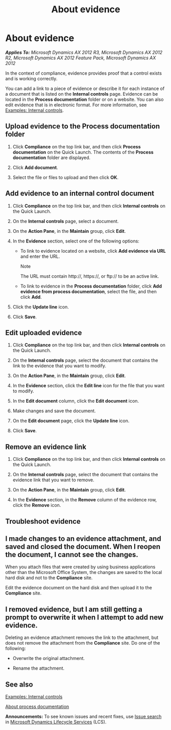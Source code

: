 ﻿---
title: About evidence
TOCTitle: About evidence
ms:assetid: 3029e174-33c8-416d-8d58-93e1d44ecf24
ms:mtpsurl: https://technet.microsoft.com/en-us/library/Hh271490(v=AX.60)
ms:contentKeyID: 36384122
ms.date: 05/01/2014
mtps_version: v=AX.60
---

# About evidence 


_**Applies To:** Microsoft Dynamics AX 2012 R3, Microsoft Dynamics AX 2012 R2, Microsoft Dynamics AX 2012 Feature Pack, Microsoft Dynamics AX 2012_

In the context of compliance, evidence provides proof that a control exists and is working correctly.

You can add a link to a piece of evidence or describe it for each instance of a document that is listed on the **Internal controls** page. Evidence can be located in the **Process documentation** folder or on a website. You can also edit evidence that is in electronic format. For more information, see [Examples: Internal controls](examples-internal-controls.md).

## Upload evidence to the Process documentation folder

1.  Click **Compliance** on the top link bar, and then click **Process documentation** on the Quick Launch. The contents of the **Process documentation** folder are displayed.

2.  Click **Add document**.

3.  Select the file or files to upload and then click **OK**.

## Add evidence to an internal control document

1.  Click **Compliance** on the top link bar, and then click **Internal controls** on the Quick Launch.

2.  On the **Internal controls** page, select a document.

3.  On the **Action Pane**, in the **Maintain** group, click **Edit**.

4.  In the **Evidence** section, select one of the following options:
    
      - To link to evidence located on a website, click **Add evidence via URL** and enter the URL.
        

        > [!NOTE]
        > <P>The URL must contain http://, https://, or ftp:// to be an active link.</P>

    
      - To link to evidence in the **Process documentation** folder, click **Add evidence from process documentation**, select the file, and then click **Add**.

5.  Click the **Update line** icon.

6.  Click **Save**.

## Edit uploaded evidence

1.  Click **Compliance** on the top link bar, and then click **Internal controls** on the Quick Launch.

2.  On the **Internal controls** page, select the document that contains the link to the evidence that you want to modify.

3.  On the **Action Pane**, in the **Maintain** group, click **Edit**.

4.  In the **Evidence** section, click the **Edit line** icon for the file that you want to modify.

5.  In the **Edit document** column, click the **Edit document** icon.

6.  Make changes and save the document.

7.  On the **Edit document** page, click the **Update line** icon.

8.  Click **Save**.

## Remove an evidence link

1.  Click **Compliance** on the top link bar, and then click **Internal controls** on the Quick Launch.

2.  On the **Internal controls** page, select the document that contains the evidence link that you want to remove.

3.  On the **Action Pane**, in the **Maintain** group, click **Edit**.

4.  In the **Evidence** section, in the **Remove** column of the evidence row, click the **Remove** icon.

## Troubleshoot evidence

## I made changes to an evidence attachment, and saved and closed the document. When I reopen the document, I cannot see the changes.

When you attach files that were created by using business applications other than the Microsoft Office System, the changes are saved to the local hard disk and not to the **Compliance** site.

Edit the evidence document on the hard disk and then upload it to the **Compliance** site.

## I removed evidence, but I am still getting a prompt to overwrite it when I attempt to add new evidence.

Deleting an evidence attachment removes the link to the attachment, but does not remove the attachment from the **Compliance** site. Do one of the following:

  - Overwrite the original attachment.

  - Rename the attachment.

## See also

[Examples: Internal controls](examples-internal-controls.md)

[About process documentation](about-process-documentation.md)

  
**Announcements:** To see known issues and recent fixes, use [Issue search](http://go.microsoft.com/fwlink/?linkid=389258) in [Microsoft Dynamics Lifecycle Services](http://go.microsoft.com/fwlink/?linkid=306505) (LCS).

